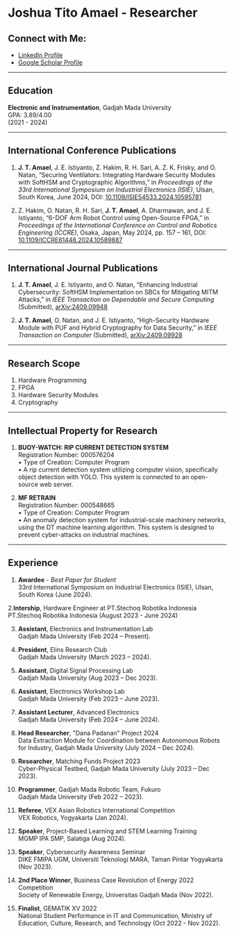 # Joshua Tito Amael - Researcher

## Connect with Me:
- [LinkedIn Profile](https://www.linkedin.com/in/joshua-tito-amael-b515491a5/)
- [Google Scholar Profile](https://scholar.google.com/citations?hl=en&user=M_wPL-4AAAAJ)

---

## Education
**Electronic and Instrumentation**, Gadjah Mada University  
GPA: 3.89/4.00  
(2021 - 2024)

---

## International Conference Publications
1. **J. T. Amael**, J. E. Istiyanto, Z. Hakim, R. H. Sari, A. Z. K. Frisky, and O. Natan, “Securing Ventilators: Integrating Hardware Security Modules with SoftHSM and Cryptographic Algorithms,” in *Proceedings of the 33rd International Symposium on Industrial Electronics (ISIE)*, Ulsan, South Korea, June 2024, DOI: [10.1109/ISIE54533.2024.10595781](https://doi.org/10.1109/ISIE54533.2024.10595781)

2. Z. Hakim, O. Natan, R. H. Sari, **J. T. Amael**, A. Dharmawan, and J. E. Istiyanto, “6-DOF Arm Robot Control using Open-Source FPGA,” in *Proceedings of the International Conference on Control and Robotics Engineering (ICCRE)*, Osaka, Japan, May 2024, pp. 157 – 161, DOI: [10.1109/ICCRE61448.2024.10589887](https://doi.org/10.1109/ICCRE61448.2024.10589887)

---

## International Journal Publications
1. **J. T. Amael**, J. E. Istiyanto, and O. Natan, “Enhancing Industrial Cybersecurity: SoftHSM Implementation on SBCs for Mitigating MITM Attacks,” in *IEEE Transaction on Dependable and Secure Computing* (Submitted), [arXiv:2409.09948](https://arxiv.org/pdf/2409.09948)

2. **J. T. Amael**, O. Natan, and J. E. Istiyanto, “High-Security Hardware Module with PUF and Hybrid Cryptography for Data Security,” in *IEEE Transaction on Computer* (Submitted), [arXiv:2409.09928](https://arxiv.org/abs/2409.09928)

---

## Research Scope
1. Hardware Programming
2. FPGA
3. Hardware Security Modules
4. Cryptography

---

## Intellectual Property for Research
1. **BUOY-WATCH: RIP CURRENT DETECTION SYSTEM**  
   Registration Number: 000576204  
   • Type of Creation: Computer Program  
   • A rip current detection system utilizing computer vision, specifically object detection with YOLO. This system is connected to an open-source web server.

2. **MF RETRAIN**  
   Registration Number: 000548665  
   • Type of Creation: Computer Program  
   • An anomaly detection system for industrial-scale machinery networks, using the DT machine learning algorithm. This system is designed to prevent cyber-attacks on industrial machines.

---

## Experience
1. **Awardee** - *Best Paper for Student*  
   33rd International Symposium on Industrial Electronics (ISIE), Ulsan, South Korea (June 2024).

2.**Intership**, Hardware Engineer at PT.Stechoq Robotika Indonesia
   PT.Stechoq Robotika Indonesia (August 2023 - June 2024)

3. **Assistant**, Electronics and Instrumentation Lab  
   Gadjah Mada University (Feb 2024 – Present).

4. **President**, Elins Research Club  
   Gadjah Mada University (March 2023 – 2024).

5. **Assistant**, Digital Signal Processing Lab  
   Gadjah Mada University (Aug 2023 – Dec 2023).

6. **Assistant**, Electronics Workshop Lab  
   Gadjah Mada University (Feb 2023 – June 2023).

7. **Assistant Lecturer**, Advanced Electronics  
   Gadjah Mada University (Feb 2024 – June 2024).

8. **Head Researcher**, "Dana Padanan" Project 2024  
   Data Extraction Module for Coordination between Autonomous Robots for Industry, Gadjah Mada University (July 2024 – Dec 2024).

9. **Researcher**, Matching Funds Project 2023  
   Cyber-Physical Testbed, Gadjah Mada University (July 2023 – Dec 2023).

10. **Programmer**, Gadjah Mada Robotic Team, Fukuro  
   Gadjah Mada University (Feb 2022 – 2023).

11. **Referee**, VEX Asian Robotics International Competition  
    VEX Robotics, Yogyakarta (Jan 2024).

12. **Speaker**, Project-Based Learning and STEM Learning Training  
    MGMP IPA SMP, Salatiga (Aug 2024).

13. **Speaker**, Cybersecurity Awareness Seminar  
    DIKE FMIPA UGM, Universiti Teknologi MARA, Taman Pintar Yogyakarta (Nov 2023).

14. **2nd Place Winner**, Business Case Revolution of Energy 2022 Competition  
    Society of Renewable Energy, Universitas Gadjah Mada (Nov 2022).

15. **Finalist**, GEMATIK XV 2022  
    National Student Performance in IT and Communication, Ministry of Education, Culture, Research, and Technology (Oct 2022 - Nov 2022).
